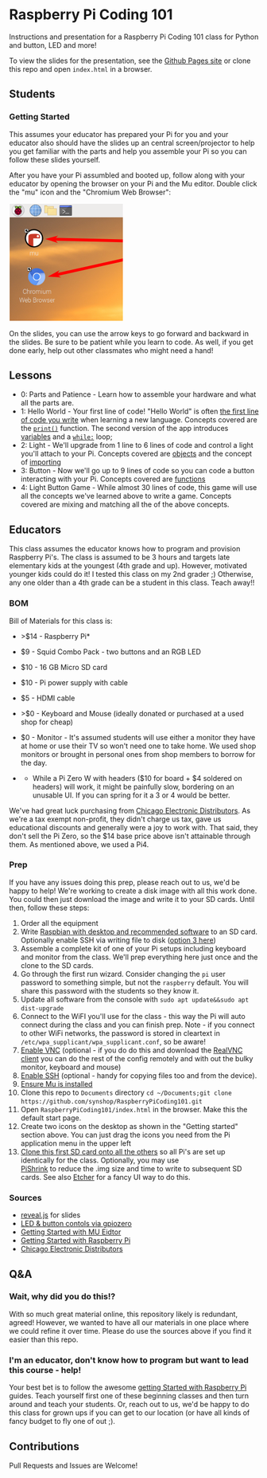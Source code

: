 # Raspberry Pi Coding 101

Instructions and presentation for a Raspberry Pi Coding 101 class for Python and button, LED and more!

To view the slides for the presentation, see the [Github Pages site](https://synshop.ch4lox.com/RaspberryPiCoding101/)
or clone this repo and open `index.html` in a browser. 

## Students

### Getting Started

This assumes your educator has prepared your Pi for you and your educator also should have the slides up an central
screen/projector to help you get familiar with the parts and help you assemble your Pi so you can follow
these slides yourself.

After you have your Pi assumbled and booted up, follow along with your educator by opening the browser on your 
Pi and the Mu editor. Double click the "mu" icon 
and the "Chromium Web Browser":

![](./images/launcher.icons.png)  

On the slides, you can use the arrow keys to go forward and backward in the slides. Be sure to be
patient while you learn to code. As well, if you get done early, help out other classmates who might need
a hand!  

## Lessons

* 0: Parts and Patience - Learn how to assemble your hardware and what all the parts are.
* 1: Hello World - Your first line of code!  "Hello World" is often 
[the first line of code you write](https://en.wikipedia.org/wiki/%22Hello,_World!%22_program) when learning a new language.
Concepts covered are the [`print()`](https://docs.python.org/3.5/library/functions.html#print) function. The second version of the app introduces 
[variables](https://www.tutorialspoint.com/python/python_variable_types.htm) and 
a [`while:`](https://docs.python.org/3.5/reference/compound_stmts.html#while) loop; 
* 2: Light - We'll upgrade from 1 line to 6 lines of code and control a light you'll attach to your Pi. Concepts
covered are [objects](https://www.tutorialspoint.com/python/python_classes_objects.htm) and the concept
of [importing](https://docs.python.org/3/reference/import.html)
* 3: Button - Now we'll go up to 9 lines of code so you can code a button interacting with your Pi. Concepts covered
are [functions](https://www.tutorialspoint.com/python/python_functions.htm)
* 4: Light Button Game - While almost 30 lines of code, this game will use all the concepts we've learned above to
write a game. Concepts covered are mixing and matching all the of the above concepts.

## Educators

This class assumes the educator knows how to program and provision Raspberry Pi's.  The class is assumed to be
3 hours and targets late elementary kids at the youngest (4th grade and up). However, motivated younger kids
could do it! I tested this class on my 2nd grader ;)  Otherwise, any one older than a 4th grade can be a student
in this class. Teach away!! 

### BOM

Bill of Materials for this class is:

* \>$14 - Raspberry Pi*
* $9 - Squid Combo Pack - two buttons and an RGB LED
* $10 - 16 GB Micro SD card
* $10 - Pi power supply with cable
* $5 - HDMI cable
* \>$0 - Keyboard and Mouse (ideally donated or purchased at a used shop for cheap)
* $0 - Monitor - It's assumed students will use either a monitor they have at home or use their TV so won't need
one to take home. We used shop monitors or brought in personal ones from shop members to borrow for the day. 

* - While a Pi Zero W with headers ($10 for board + $4 soldered on headers) will work, it might be painfully slow, bordering
on an unusable UI.  If you 
can spring for it a 3 or 4 would be better.

We've had great luck purchasing from [Chicago Electronic Distributors](https://chicagodist.com/). As we're a 
tax exempt non-profit, they didn't charge us tax, gave us educational discounts and generally were a
joy to work with.  That said, they don't sell the Pi Zero, so the $14 base price above isn't attainable through them.
As mentioned above, we used a Pi4. 

### Prep

If you have any issues doing this prep, please reach out to us, we'd be happy to help!  We're working to create a disk 
image with all this work done. You could then just download the image and write it to your SD cards.  Until then, 
follow these steps:

1. Order all the equipment
1. Write 
[Raspbian with desktop and recommended software](https://projects.raspberrypi.org/en/projects/raspberry-pi-setting-up/2) 
to an SD card. Optionally enable SSH via writing file to disk ([option 3 here](https://www.raspberrypi.org/documentation/remote-access/ssh/))
1. Assemble a complete kit of one of your Pi setups including keyboard and monitor from the class. We'll prep everything 
here just once and the clone to the SD cards.
1. Go through the first run wizard. Consider changing the `pi` user password to something simple, but not the `raspberry` default. 
You will share this password with the students so they know it.
1. Update all software from the console with `sudo apt update&&sudo apt dist-upgrade`
1. Connect to the WiFI you'll use for the class - this way the Pi will auto connect during the class and you can finish prep.
Note - if you connect to other WiFi networks, the password is stored in cleartext in `/etc/wpa_supplicant/wpa_supplicant.conf`, so 
be aware!
1. [Enable VNC](https://www.raspberrypi.org/documentation/remote-access/vnc/) (optional - if you do do this and download
the [RealVNC client](https://www.realvnc.com/en/connect/download/viewer/) you can do the rest of the config remotely 
and with out the bulky monitor, keyboard and mouse)
1. [Enable SSH](https://www.raspberrypi.org/documentation/remote-access/ssh/) (optional - handy for copying files too
and from the device).
1. [Ensure Mu is installed](https://projects.raspberrypi.org/en/projects/getting-started-with-mu)
1. Clone this repo to `Documents` directory `cd ~/Documents;git clone https://github.com/synshop/RaspberryPiCoding101.git`
1. Open `RaspberryPiCoding101/index.html` in the browser. Make this the default start page.
1. Create two icons on the desktop as shown in the "Getting started" section above. You can 
just drag the icons you need from the Pi application menu in the upper left
1. [Clone this first SD card onto all the others](https://beebom.com/how-clone-raspberry-pi-sd-card-windows-linux-macos/) 
so all Pi's are set up identically for the class. Optionally, you may use  
[PiShrink](https://github.com/Drewsif/PiShrink) to reduce the .img size and time to write to subsequent SD cards. See also [Etcher](https://www.balena.io/etcher/) for a fancy UI way to do this.

### Sources

* [reveal.js](https://github.com/hakimel/reveal.js) for slides
* [LED & button contols via gpiozero](https://gpiozero.readthedocs.io/en/stable/api_output.html)
* [Getting Started with MU Eidtor](https://projects.raspberrypi.org/en/projects/getting-started-with-mu)
* [Getting Started with Raspberry Pi](https://projects.raspberrypi.org/en/projects/raspberry-pi-getting-started)
* [Chicago Electronic Distributors](https://chicagodist.com/)

## Q&A 

### Wait, why did you do this!?  

With so much great material online, this repository likely is redundant, agreed!  However,
we wanted to have all our materials in one place where we could refine it over time.  Please
do use the sources above if you find it easier than this repo. 

### I'm an educator, don't know how to program but want to lead this course - help!

Your best bet is to follow the awesome 
[getting Started with Raspberry Pi](https://projects.raspberrypi.org/en/projects/raspberry-pi-getting-started) guides.
Teach yourself first one of these beginning classes and then turn around and teach your students.  Or,
reach out to us, we'd be happy to do this class for grown ups if you can get to our location (or have
all kinds of fancy budget to fly one of out ;).

## Contributions

Pull Requests and Issues are Welcome! 
